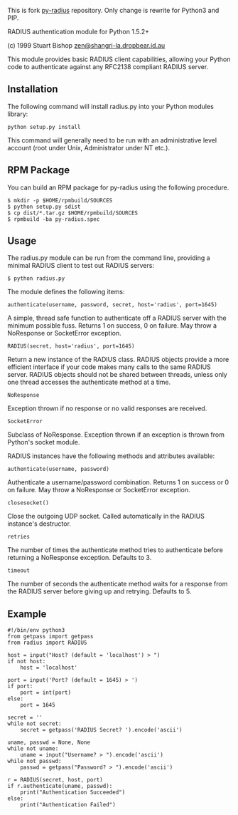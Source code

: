 This is fork [py-radius](/btimby/py-radius) repository. Only change is rewrite
for Python3 and PIP.


RADIUS authentication module for Python 1.5.2+

(c) 1999 Stuart Bishop <zen@shangri-la.dropbear.id.au>

This module provides basic RADIUS client capabilities, allowing
your Python code to authenticate against any RFC2138 compliant RADIUS
server.


Installation
-----

The following command will install radius.py into your Python
modules library:

    python setup.py install

This command will generally need to be run with an administrative
level account (root under Unix, Administrator under NT etc.).

RPM Package
-----

You can build an RPM package for py-radius using the following procedure.

    $ mkdir -p $HOME/rpmbuild/SOURCES
    $ python setup.py sdist
    $ cp dist/*.tar.gz $HOME/rpmbuild/SOURCES
    $ rpmbuild -ba py-radius.spec

Usage
-----

The radius.py module can be run from the command line, providing a minimal
RADIUS client to test out RADIUS servers:

    $ python radius.py


The module defines the following items:

    authenticate(username, password, secret, host='radius', port=1645)

A simple, thread safe function to authenticate off a RADIUS
server with the minimum possible fuss. Returns 1 on success,
0 on failure. May throw a NoResponse or SocketError exception.

    RADIUS(secret, host='radius', port=1645)

Return a new instance of the RADIUS class. RADIUS objects
provide a more efficient interface if your code makes many
calls to the same RADIUS server. RADIUS objects should not
be shared between threads, unless only one thread accesses
the authenticate method at a time.

    NoResponse

Exception thrown if no response or no valid responses are
received.

    SocketError

Subclass of NoResponse. Exception thrown if an exception is
thrown from Python's socket module.

RADIUS instances have the following methods and attributes available:

    authenticate(username, password)

Authenticate a username/password combination. Returns 1 on
success or 0 on failure. May throw a NoResponse or SocketError
exception.

    closesocket()

Close the outgoing UDP socket. Called automatically in the
RADIUS instance's destructor. 

    retries

The number of times the authenticate method tries to 
authenticate before returning a NoResponse exception. Defaults
to 3.

    timeout

The number of seconds the authenticate method waits for
a response from the RADIUS server before giving up and
retrying. Defaults to 5.


Example
-----

    #!/bin/env python3
    from getpass import getpass
    from radius import RADIUS

    host = input("Host? (default = 'localhost') > ")
    if not host:
        host = 'localhost'

    port = input('Port? (default = 1645) > ')
    if port:
        port = int(port)
    else:
        port = 1645

    secret = ''
    while not secret:
        secret = getpass('RADIUS Secret? ').encode('ascii')

    uname, passwd = None, None
    while not uname:
        uname = input("Username? > ").encode('ascii')
    while not passwd:
        passwd = getpass("Password? > ").encode('ascii')

    r = RADIUS(secret, host, port)
    if r.authenticate(uname, passwd):
        print("Authentication Succeeded")
    else:
        print("Authentication Failed")
